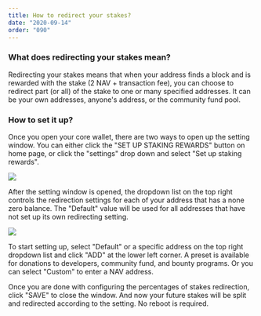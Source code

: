 ```yaml
---
title: How to redirect your stakes?
date: "2020-09-14"
order: "090"
---
```


### What does redirecting your stakes mean?

Redirecting your stakes means that when your address finds a block and is rewarded with the stake (2 NAV + transaction fee), you can choose to redirect part (or all) of the stake to one or many specified addresses. It can be your own addresses, anyone's address, or the community fund pool.

### How to set it up?

Once you open your core wallet, there are two ways to open up the setting window. You can either click the "SET UP STAKING REWARDS" button on home page, or click the "settings" drop down and select "Set up staking rewards".

![](/images/redirect-stake-button.png)

After the setting window is opened, the dropdown list on the top right controls the redirection settings for each of your address that has a none zero balance. The "Default" value will be used for all addresses that have not set up its own redirecting setting.

![](/images/redirect-stake-window.png)

To start setting up, select "Default" or a specific address on the top right dropdown list and click "ADD" at the lower left corner. A preset is available for donations to developers, community fund, and bounty programs. Or you can select "Custom" to enter a NAV address.

Once you are done with configuring the percentages of stakes redirection, click "SAVE" to close the window. And now your future stakes will be split and redirected according to the setting. No reboot is required.
